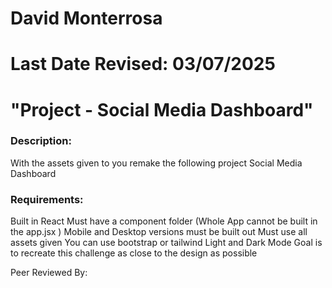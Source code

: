 # David Monterrosa
# Last Date Revised: 03/07/2025
# "Project - Social Media Dashboard"
### Description:
With the assets given to you remake the following project Social Media Dashboard

### Requirements:
Built in React 
Must have a component folder (Whole App cannot be built in the app.jsx )
Mobile and Desktop versions must be built out
Must use all assets given
You can use bootstrap or tailwind
Light and Dark Mode
Goal is to recreate this challenge as close to the design as possible



Peer Reviewed By:
>
